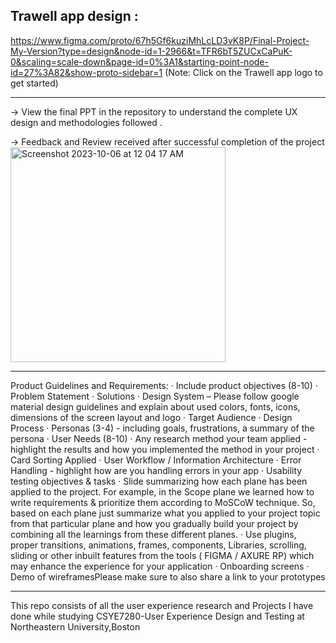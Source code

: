 Trawell app design :
--------------------
https://www.figma.com/proto/67h5Gf6kuziMhLcLD3vK8P/Final-Project-My-Version?type=design&node-id=1-2966&t=TFR6bT5ZUCxCaPuK-0&scaling=scale-down&page-id=0%3A1&starting-point-node-id=27%3A82&show-proto-sidebar=1
(Note: Click on the Trawell app logo to get started)

--------------------------------------------------------------------------------------------------------------------------------------------------------------------------------

-> View the final PPT in the repository to understand the complete UX design and methodologies followed .

-> Feedback and Review received after successful completion of the project
<img width="344" alt="Screenshot 2023-10-06 at 12 04 17 AM" src="https://github.com/HemanthReddy10/User-Experience-Design-and-Testing/assets/99050861/b5ce36f6-dfad-4834-ae0d-bfa4fcc8a7d3">

<hr>
Product Guidelines and Requirements:
·       Include product objectives (8-10)
·       Problem Statement
·       Solutions
·       Design System – Please follow google material design guidelines and explain about used colors, fonts, icons, dimensions of the screen layout and logo
·       Target Audience
·       Design Process
·       Personas (3-4) - including goals, frustrations, a summary of the persona
·       User Needs (8-10)
·       Any research method your team applied - highlight the results and how you implemented the method in your project
·       Card Sorting Applied
·       User Workflow / Information Architecture
·       Error Handling - highlight how are you handling errors in your app
·       Usability testing objectives & tasks
·       Slide summarizing how each plane has been applied to the project. For example, in the Scope plane we learned how to write requirements & prioritize them according to MoSCoW technique. So, based on each plane just summarize what you applied to your project topic from that particular plane and how you gradually build your project by combining all the learnings from these different planes.
·       Use plugins, proper transitions, animations, frames, components, Libraries, scrolling, sliding or other inbuilt features from the tools ( FIGMA / AXURE RP) which may enhance the experience for your application
·       Onboarding screens
·       Demo of wireframesPlease make sure to also share a link to your prototypes

--------------------------------------------------------------------------------------------------------------------------------------------------------------------------------

This repo consists of all the user experience research 
and Projects I have done while studying 
CSYE7280-User Experience Design and Testing at Northeastern University,Boston



